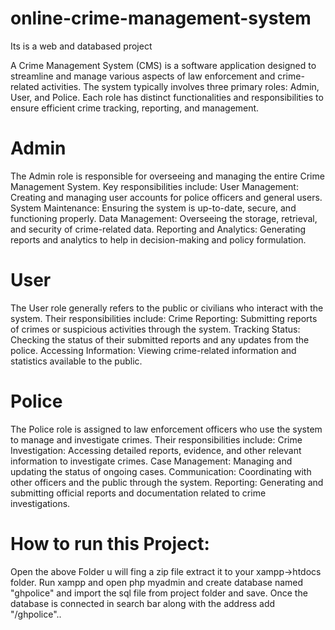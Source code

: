 # online-crime-management-system
Its is a web and databased project


A Crime Management System (CMS) is a software application designed to streamline and manage various aspects of law enforcement and crime-related activities. The system typically involves three primary roles: Admin, User, and Police. Each role has distinct functionalities and responsibilities to ensure efficient crime tracking, reporting, and management.

# Admin
The Admin role is responsible for overseeing and managing the entire Crime Management System. Key responsibilities include:
User Management: Creating and managing user accounts for police officers and general users.
System Maintenance: Ensuring the system is up-to-date, secure, and functioning properly.
Data Management: Overseeing the storage, retrieval, and security of crime-related data.
Reporting and Analytics: Generating reports and analytics to help in decision-making and policy formulation.

# User
The User role generally refers to the public or civilians who interact with the system. Their responsibilities include:
Crime Reporting: Submitting reports of crimes or suspicious activities through the system.
Tracking Status: Checking the status of their submitted reports and any updates from the police.
Accessing Information: Viewing crime-related information and statistics available to the public.

# Police
The Police role is assigned to law enforcement officers who use the system to manage and investigate crimes. Their responsibilities include:
Crime Investigation: Accessing detailed reports, evidence, and other relevant information to investigate crimes.
Case Management: Managing and updating the status of ongoing cases.
Communication: Coordinating with other officers and the public through the system.
Reporting: Generating and submitting official reports and documentation related to crime investigations.

# How to run this Project:
Open the above Folder u will fing a zip file extract it to your xampp->htdocs folder.
Run xampp and open php myadmin and create database named "ghpolice" and import the sql file from project folder and save.
Once the database is connected in search bar along with the address add "/ghpolice"..

